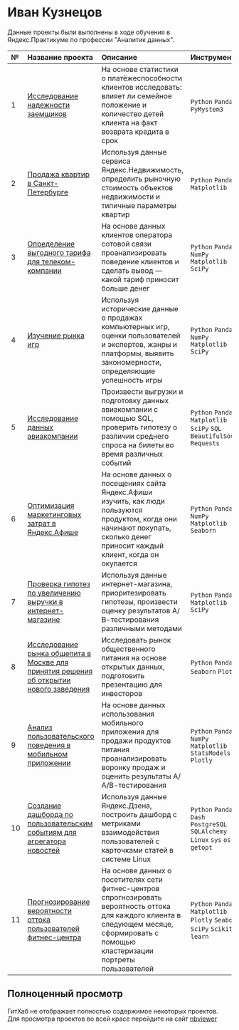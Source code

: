 # Иван Кузнецов

Данные проекты были выполнены в ходе обучения в Яндекс.Практикуме по профессии "Аналитик данных".

| № | Название проекта | Описание | Инструменты |
|:- | :--------------- | :------- | :---------- |
| 1 | [Исследование надежности заемщиков](Project_01_banks_borrowers) | На основе статистики о платёжеспособности клиентов исследовать: влияет ли семейное положение и количество детей клиента на факт возврата кредита в срок | `Python` `Pandas` `PyMystem3` |
| 2 | [Продажа квартир в Санкт-Петербурге](Project_02_piter_apartments) | Используя данные сервиса Яндекс.Недвижимость, определить рыночную стоимость объектов недвижимости и типичные параметры квартир | `Python` `Pandas` `Matplotlib` |
| 3 | [Определение выгодного тарифа для телеком-компании](Project_03_telecoms_prospective_plan) | На основе данных клиентов оператора сотовой связи проанализировать поведение клиентов и сделать вывод — какой тариф приносит больше денег | `Python` `Pandas` `NumPy` `Matplotlib` `SciPy` |
| 4 | [Изучение рынка игр](Project_04_successful_games) | Используя исторические данные о продажах компьютерных игр, оценки пользователей и экспертов, жанры и платформы, выявить закономерности, определяющие успешность игры | `Python` `Pandas` `NumPy` `Matplotlib` `SciPy` |
| 5 | [Исследование данных авиакомпании](Project_05_flights_during_festivals) | Произвести выгрузки и подготовку данных авиакомпании с помощью SQL, проверить гипотезу о различии среднего спроса на билеты во время различных событий | `Python` `Pandas` `Matplotlib` `SciPy` `SQL` `BeautifulSoup` `Requests`|
| 6 | [Оптимизация маркетинговых затрат в Яндекс.Афише](Project_06_marketing_costs_optimization) | На основе данных о посещениях сайта Яндекс.Афиши изучить, как люди пользуются продуктом, когда они начинают покупать, сколько денег приносит каждый клиент, когда он окупается | `Python` `Pandas` `NumPy` `Matplotlib` `Seaborn` |
| 7 | [Проверка гипотез по увеличению выручки в интернет-магазине](Project_07_increase_revenues) | Используя данные интернет-магазина, приоритезировать гипотезы, произвести оценку результатов А/В-тестирования различными методами | `Python` `Pandas` `Matplotlib` `SciPy` |
| 8 | [Исследование рынка общепита в Москве для принятия решения об открытии нового заведения](Project_08_moscow_public_catering) | Исследовать рынок общественного питания на основе открытых данных, подготовить презентацию для инвесторов | `Python` `Pandas` `Seaborn` `Plotly` |
| 9 | [Анализ пользовательского поведения в мобильном приложении](Project_09_user_behavior) | На основе данных использования мобильного приложения для продажи продуктов питания проанализировать воронку продаж и оценить результаты А/А/В-тестирования | `Python` `Pandas` `NumPy` `Matplotlib` `StatsModels` `Plotly` |
| 10 | [Создание дашборда по пользовательским событиям для агрегатора новостей](Project_10_yandex_zen) | Используя данные Яндекс.Дзена, построить дашборд с метриками взаимодействия пользователей с карточками статей в системе Linux | `Python` `Pandas` `Dash` `PostgreSQL` `SQLAlchemy` `Linux` `sys` `os` `getopt` |
| 11 | [Прогнозирование вероятности оттока пользователей фитнес-центра](Project_11_fitness_centers_user_churn) | На основе данных о посетителях сети фитнес-центров спрогнозировать вероятность оттока для каждого клиента в следующем месяце, сформировать с помощью кластеризации портреты пользователей | `Python` `Pandas` `Matplotlib` `Plotly` `Seaborn` `SciPy` `Scikit-learn` |


## Полноценный просмотр
ГитХаб не отображает полностью содержимое некоторых проектов. Для просмотра проектов во всей красе перейдите на сайт [nbviewer](https://nbviewer.jupyter.org/github/IvanKuznetsovAnalyst/praktikum)